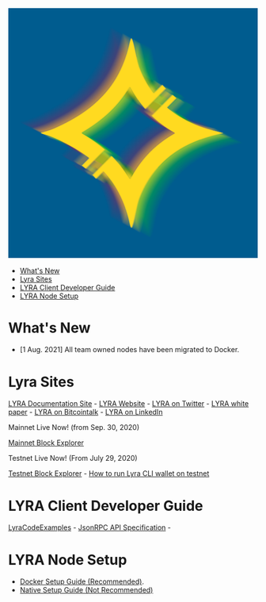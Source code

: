 <img src="docs/lyra_logo_glowing.png"/>

- [What's New](#whats-new)
- [Lyra Sites](#lyra-sites)
- [LYRA Client Developer Guide](#lyra-client-developer-guide)
- [LYRA Node Setup](#lyra-node-setup)

# What's New

- [1 Aug. 2021] All team owned nodes have been migrated to Docker.

# Lyra Sites

[LYRA Documentation Site](https://docs.lyra.live) - 
[LYRA Website](https://lyra.live) - 
[LYRA on Twitter](https://twitter.com/LYRAblockchain) -
[LYRA white paper](https://github.com/LYRA-Block-Lattice/LYRA-Docs/blob/master/LYRA-BLock-Lattice-White-Paper.md) -
[LYRA on Bitcointalk](https://bitcointalk.org/index.php?topic=5258803.msg) -
[LYRA on LinkedIn](https://www.linkedin.com/company/lyra-block-lattice)

Mainnet Live Now! (from Sep. 30, 2020)

[Mainnet Block Explorer](https://nebula.lyra.live/)

Testnet Live Now! (From July 29, 2020)

[Testnet Block Explorer](https://nebulatestnet.lyra.live/) - 
[How to run Lyra CLI wallet on testnet](https://github.com/LYRA-Block-Lattice/LYRA-Docs/blob/master/How%20to%20run%20Lyra%20CLI%20Wallet%20on%20testnet.md)

# LYRA Client Developer Guide

[LyraCodeExamples](https://github.com/LYRA-Block-Lattice/LyraCodeExamples) -
[JsonRPC API Specification](docs/JsonRPC.md) -

# LYRA Node Setup

* [Docker Setup Guide (Recommended)](https://github.com/LYRA-Block-Lattice/Lyra-Core/tree/master/Docker).
* [Native Setup Guide (Not Recommended)](docs/SetupNative.md)

